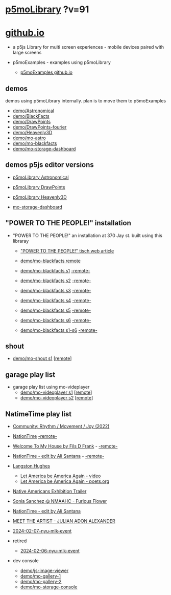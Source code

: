 # [p5moLibrary](https://github.com/molab-itp/p5moLibrary) ?v=91

# [github.io](https://molab-itp.github.io/p5moLibrary/src?v=91)

- a p5js Library for multi screen experiences - mobile devices paired with large screens

- p5moExamples - examples using p5moLibrary

  - [ p5moExamples github.io ](https://molab-itp.github.io/p5moExamples)

## demos

demos using p5moLibrary internally. plan is to move them to p5moExamples

- [demo/Astronomical](demo/Astronomical?v=91)
- [demo/BlackFacts](demo/BlackFacts?v=91)
- [demo/DrawPoints](demo/DrawPoints?v=91)
- [demo/DrawPoints-fourier](demo/DrawPoints-fourier?v=91)
- [demo/Heavenly3D](demo/Heavenly3D?v=91)
- [demo/mo-astro](demo/mo-astro?v=91)
- [demo/mo-blackfacts](demo/mo-blackfacts?v=91)
- [demo/mo-storage-dashboard](demo/mo-storage-dashboard?v=91)

## demos p5js editor versions

- [p5moLibrary Astronomical](https://editor.p5js.org/jht9629-nyu/sketches/iIIAb8KIDr)

- [p5moLibrary DrawPoints](https://editor.p5js.org/jht9629-nyu/sketches/TQyVoswjQ)

- [p5moLibrary Heavenly3D](https://editor.p5js.org/jht9629-nyu/sketches/6VM5IMP4m)

- [mo-storage-dashboard](https://editor.p5js.org/jht9629-nyu/sketches/Osz28nOS9)

## "POWER TO THE PEOPLE!" installation

- "POWER TO THE PEOPLE!" an installation at 370 Jay st. built using this libraray

  - ["POWER TO THE PEOPLE!" tisch web article](https://tisch.nyu.edu/itp/news/spring-2024/community-facing-interactive-installations-on-the-ground-floor-o)

  - [demo/mo-blackfacts remote](demo/mo-blackfacts?v=91)
  - [demo/mo-blackfacts s1](demo/mo-blackfacts?v=91&group=s1&qrcode=mo-blackfacts-qrcode-1.png) [-remote-](demo/mo-blackfacts?v=91&group=s1)
  - [demo/mo-blackfacts s2](demo/mo-blackfacts?v=91&group=s2&qrcode=mo-blackfacts-qrcode-2.png) [-remote-](demo/mo-blackfacts?v=91&group=s2)
  - [demo/mo-blackfacts s3](demo/mo-blackfacts?v=91&group=s3&qrcode=mo-blackfacts-qrcode-3.png) [-remote-](demo/mo-blackfacts?v=91&group=s3)
  - [demo/mo-blackfacts s4](demo/mo-blackfacts?v=91&group=s4&qrcode=mo-blackfacts-qrcode-4.png) [-remote-](demo/mo-blackfacts?v=91&group=s4)
  - [demo/mo-blackfacts s5](demo/mo-blackfacts?v=91&group=s5&qrcode=mo-blackfacts-qrcode-5.png) [-remote-](demo/mo-blackfacts?v=91&group=s5)
  - [demo/mo-blackfacts s6](demo/mo-blackfacts?v=91&group=s6&qrcode=mo-blackfacts-qrcode-6.png) [-remote-](demo/mo-blackfacts?v=91&group=s6)
  - [demo/mo-blackfacts s1-s6](demo/mo-blackfacts?v=91&group=s1,s2,s3,s4,s5,s6&qrcode=mo-blackfacts-qrcode-1-6.png) [-remote-](demo/mo-blackfacts?v=91&group=s1,s2,s3,s4,s5,s6)

## shout

- [demo/mo-shout s1](demo/mo-shout?v=91&group=s1&qrcode=mo-shout-qrcode-1.png) [[remote](qrcode/mo-shout.html?v=91&group=s1)]
<!-- https://molab-itp.github.io/p5moLibrary/src/qrcode/mo-shout.html?group=s1 -->

## garage play list

- garage play list using mo-videplayer
  - [demo/mo-videoplayer s1](demo/mo-videoplayer?v=91&group=s1&qrcode=mo-videoplayer-qrcode-1.png)
    [[remote](qrcode/mo-videoplayer.html?v=91&group=s1)]
  - [demo/mo-videoplayer s2](demo/mo-videoplayer?v=91&group=s2&qrcode=mo-videoplayer-qrcode-2.png)
    [[remote](qrcode/mo-videoplayer.html?v=91&group=s2)]

## NatimeTime play list

- [Community: Rhythm / Movement / Joy (2022)](demo/mo-videoplayer/index.html?playlist=8HfVf69nUX0)

- [NationTime](demo/mo-videoplayer/index.html?qrcode=NationTime.png) [-remote-](demo/mo-videoplayer/index.html)

- [Welcome To My House by Fils D Frank](demo/mo-videoplayer/?playlist=kinLtCLHYvo&title=Welcome%20To%20My%20House%20by%20Fils%20D%20Frank&qrcode=NationTime.png) - [-remote-](demo/mo-videoplayer/?playlist=kinLtCLHYvo&title=Welcome%20To%20My%20House%20by%20Fils%20D%20Frank)

- [NationTime - edit by Ali Santana](demo/mo-videoplayer/?playlist=-UtKxghWlvY&title=NationTime%20-%20ELUCID%20-%20BETAMAX&qrcode=NationTime.png) - [-remote-](demo/mo-videoplayer/?playlist=-UtKxghWlvY&title=NationTime%20-%20ELUCID%20-%20BETAMAX)

- [Langston Hughes ](demo/BlackFacts?playlist=XzI3huqpCi4)

  - [Let America be America Again - video](demo/mo-blackfacts?playlist=CFNM8GB_Yp0&title=%E2%98%85)
  - [Let America be America Again - poets.org](https://poets.org/poem/let-america-be-america-again)

- [Native Americans Exhibition Trailer](demo/BlackFacts?playlist=hpjNGTYvpxw)

- [Sonia Sanchez @ NMAAHC - Furious Flower](demo/mo-blackfacts?playlist=FNLp8e-cfgk&title=Sonia%20Sanchez)

- [NationTime - edit by Ali Santana](demo/mo-videoplayer?playlist=-UtKxghWlvY&title=NationTime%20-%20ELUCID%20-%20BETAMAX&qrcode=NationTime.png)

- [MEET THE ARTIST - JULIAN ADON ALEXANDER](demo/mo-blackfacts?playlist=wk0La_2igws&title=MEET%20THE%20ARTIST%20-%20JULIAN%20ADON%20ALEXANDE%20-%20What%20it%20is&qrcode=JULIAN.png)

- [2024-02-07-nyu-mlk-event](demo/mo-blackfacts?playlist=lG758MniLYg&qrcode=annoucement-01.png&title=2024-02-07-nyu-mlk-event)

- retired

  - [2024-02-06-nyu-mlk-event](demo/mo-blackfacts?playlist=zbRz5xTaLYI&qrcode=annoucement-01.png&title=2024-02-06-nyu-mlk-event)
  <!-- - [Weapons of White Destruction - TJ](demo/mo-blackfacts?playlist=ob8YQPGJiHY&title=Weapons%20of%20White%20Destruction%20-%20TJ&&qrcode=TJ.png) -->

- dev console

  - [demo/js-image-viewer](demo/js-image-viewer?v=91)
  - [demo/mo-gallery-1](demo/mo-gallery-1?v=91)
  - [demo/mo-gallery-2](demo/mo-gallery-2?v=91)
  - [demo/mo-storage-console](demo/mo-storage-console?v=91)

<!--

- retired
  - [demo/mo-astro-host-0](demo/mo-astro-host-0?v=91)
  - [demo/mo-astro-host-1](demo/mo-astro-host-1?v=91)
  - [demo/mo-astro-remote-0](demo/mo-astro-remote-0?v=91)
  - [demo/mo-astro-remote-1](demo/mo-astro-remote-1?v=91)

  - [demo/mo-blackfacts-host](demo/mo-blackfacts-host?v=91)
  - [demo/mo-blackfacts-remote](demo/mo-blackfacts-remote?v=91)

# https://www.youtube.com/watch?v=hpjNGTYvpxw
# The Land Carries Our Ancestors: Contemporary Art by Native Americans Exhibition Trailer

 -->
